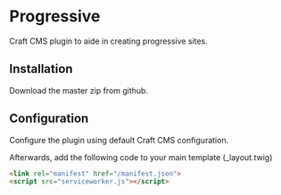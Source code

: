# Progressive
Craft CMS plugin to aide in creating progressive sites.

## Installation
Download the master zip from github.

## Configuration

Configure the plugin using default Craft CMS configuration.

Afterwards, add the following code to your main template (_layout.twig)
```html
<link rel="manifest" href="/manifest.json">
<script src="serviceworker.js"></script>
```



